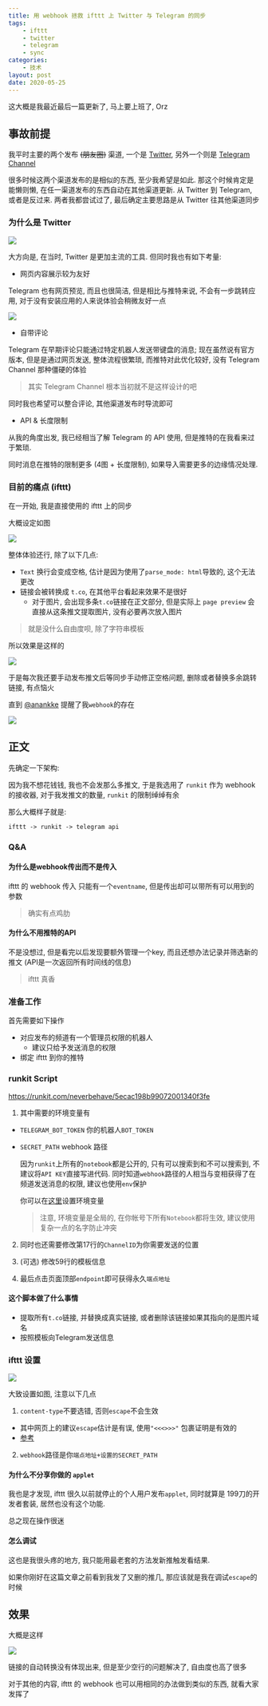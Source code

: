 ```yaml
---
title: 用 webhook 拯救 ifttt 上 Twitter 与 Telegram 的同步
tags: 
    - ifttt
    - twitter
    - telegram
    - sync
categories:
    - 技术
layout: post
date: 2020-05-25
---
```


这大概是我最近最后一篇更新了, 马上要上班了, Orz

## 事故前提

我平时主要的两个发布 ~~(朋友圈)~~ 渠道, 一个是 [Twitter](https://twitter.com/_NeverBehave_), 另外一个则是 [Telegram Channel](https://t.me/ButNothingHappened)

很多时候这两个渠道发布的是相似的东西, 至少我希望是如此. 那这个时候肯定是能懒则懒, 在任一渠道发布的东西自动在其他渠道更新. 从 Twitter 到 Telegram, 或者是反过来. 两者我都尝试过了, 最后确定主要思路是从 Twitter 往其他渠道同步

### 为什么是 Twitter

![](../_assets/media/customize-telegram-twitter-ifttt-connection/twitter.png)

大方向是, 在当时, Twitter 是更加主流的工具. 但同时我也有如下考量: 

- 网页内容展示较为友好
 
 Telegram 也有网页预览, 而且也很简洁, 但是相比与推特来说, 不会有一步跳转应用, 对于没有安装应用的人来说体验会稍微友好一点

![](../_assets/media/customize-telegram-twitter-ifttt-connection/telegram.png)

- 自带评论

Telegram 在早期评论只能通过特定机器人发送带键盘的消息; 现在虽然说有官方版本, 但是是通过网页发送, 整体流程很繁琐, 而推特对此优化较好, 没有 Telegram Channel 那种僵硬的体验 

> 其实 Telegram Channel 根本当初就不是这样设计的吧

同时我也希望可以整合评论, 其他渠道发布时导流即可

- API & 长度限制

从我的角度出发, 我已经相当了解 Telegram 的 API 使用, 但是推特的在我看来过于繁琐. 

同时消息在推特的限制更多 (4图 + 长度限制), 如果导入需要更多的边缘情况处理.

### 目前的痛点 (ifttt)

在一开始, 我是直接使用的 ifttt 上的同步

大概设定如图

![](../_assets/media/customize-telegram-twitter-ifttt-connection/ifttt.png)

整体体验还行, 除了以下几点:

- `Text` 换行会变成空格, 估计是因为使用了`parse_mode: html`导致的, 这个无法更改
- 链接会被转换成 `t.co`, 在其他平台看起来效果不是很好
  - 对于图片, 会出现多条`t.co`链接在正文部分, 但是实际上 `page preview` 会直接从这条推文提取图片, 没有必要再次放入图片

> 就是没什么自由度呗, 除了字符串模板

所以效果是这样的

![](../_assets/media/customize-telegram-twitter-ifttt-connection/telegram_old_result.png)

于是每次我还要手动发布推文后等同步手动修正空格问题, 删除或者替换多余跳转链接, 有点恼火

直到 [@anankke](https://blog.anank.ke) 提醒了我`webhook`的存在

![](../_assets/media/customize-telegram-twitter-ifttt-connection/chat.png)

## 正文

先确定一下架构:

因为我不想花钱钱, 我也不会发那么多推文, 于是我选用了 `runkit` 作为 webhook 的接收器, 对于我发推文的数量,  `runkit` 的限制绰绰有余
 
那么大概样子就是: 

```
ifttt -> runkit -> telegram api 
```

### Q&A

#### 为什么是webhook传出而不是传入

ifttt 的 webhook 传入 只能有一个`eventname`, 但是传出却可以带所有可以用到的参数

> 确实有点鸡肋

#### 为什么不用推特的API

不是没想过, 但是看完以后发现要额外管理一个key, 而且还想办法记录并筛选新的推文 (API是一次返回所有时间线的信息)

> ifttt 真香


### 准备工作

首先需要如下操作

- 对应发布的频道有一个管理员权限的机器人
  - 建议只给予发送消息的权限
- 绑定 ifttt 到你的推特


### runkit Script

https://runkit.com/neverbehave/5ecac198b99072001340f3fe

1. 其中需要的环境变量有
- `TELEGRAM_BOT_TOKEN` 你的机器人`BOT_TOKEN`
- `SECRET_PATH` webhook 路径
    
    因为`runkit`上所有的`notebook`都是公开的, 只有可以搜索到和不可以搜索到, 不建议将`API KEY`直接写进代码. 同时知道`webhook`路径的人相当与变相获得了在频道发送消息的权限, 建议也使用`env`保护

    你可以在[这里](https://runkit.com/settings/environment)设置环境变量

    > 注意, 环境变量是全局的, 在你帐号下所有`Notebook`都将生效, 建议使用复杂一点的名字防止冲突

2. 同时也还需要修改第17行的`ChannelID`为你需要发送的位置

3. (可选) 修改59行的模板信息

4. 最后点击页面顶部`endpoint`即可获得永久`端点地址`

#### 这个脚本做了什么事情

- 提取所有`t.co`链接, 并替换成真实链接, 或者删除该链接如果其指向的是图片域名
- 按照模板向Telegram发送信息

### ifttt 设置

![](../_assets/media/customize-telegram-twitter-ifttt-connection/ifttt_new.png)


大致设置如图, 注意以下几点

1. `content-type`不要选错, 否则`escape`不会生效
  - 其中网页上的建议`escape`估计是有误, 使用`"<<<>>>"` 包裹证明是有效的
  - [参考](https://birdie0.github.io/discord-webhooks-guide/services/ifttt.html)
2. `webhook`路径是你`端点地址+设置的SECRET_PATH`


#### 为什么不分享你做的 `applet`

我也是才发现, ifttt 很久以前就停止的个人用户发布`applet`, 同时就算是 199刀的开发者套装, 居然也没有这个功能. 

总之现在操作很迷

#### 怎么调试

这也是我很头疼的地方, 我只能用最老套的方法发新推触发看结果. 

如果你刚好在这篇文章之前看到我发了又删的推几, 那应该就是我在调试`escape`的时候

## 效果

大概是这样

![](../_assets/media/customize-telegram-twitter-ifttt-connection/telegram_final.png)

链接的自动转换没有体现出来, 但是至少空行的问题解决了, 自由度也高了很多

对于其他的内容, ifttt 的 webhook 也可以用相同的办法做到类似的东西, 就看大家发挥了
